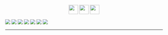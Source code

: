 

<div align= center>
    <br/>
    <img src="https://github.com/user-attachments/assets/b793575d-f7ca-4124-9ebb-64f01b6ea727" height="30" />
    <img src="https://github.com/user-attachments/assets/a263600c-ac77-49b6-b5c1-b6e90101dfbe" height="30" />
    <img src="https://github.com/user-attachments/assets/8fa108e8-d4a7-496c-8b5d-8b6e9f365313" height="30" />

</div>

<a href="https://solved.ac/kenzo"><img src="https://mazassumnida.wtf/api/mini/generate_badge?boj=kenzo&theme=dark"/></a> 
<img src="https://img.shields.io/badge/Unreal Engine-0E1128?style=flat-square&logo=UnrealEngine&logoColor=white"/>
<img src="https://img.shields.io/badge/Android Studio-3DDC84?style=flat-square&logo=androidstudio&logoColor=black"/>
<img src="https://img.shields.io/badge/Linux-FCC624?style=flat-square&logo=linux&logoColor=black"/>
<img src="https://img.shields.io/badge/C++-00599C?style=flat-square&logo=cplusplus&logoColor=white"/>
<img src="https://img.shields.io/badge/C-A8B9CC?style=flat-square&logo=c&logoColor=white"/>
<img src="https://img.shields.io/badge/python-3776AB?style=flat-square&logo=python&logoColor=white"/>

    
<!--   <img
    src="https://img.shields.io/badge/tistory-E5511E?style=badge&logo=Tistory&logoColor=white"
    alt="Kenz5 Badge"
  /><img
    src="https://img.shields.io/badge/youtube-FF0000?style=badge&logo=youtube&logoColor=white"
    alt="Kenz5 Badge"
  /> -->



---



  

